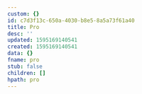 ```yaml
---
custom: {}
id: c7d3f13c-650a-4030-b8e5-8a5a73f61a40
title: Pro
desc: ''
updated: 1595169140541
created: 1595169140541
data: {}
fname: pro
stub: false
children: []
hpath: pro
---
```


